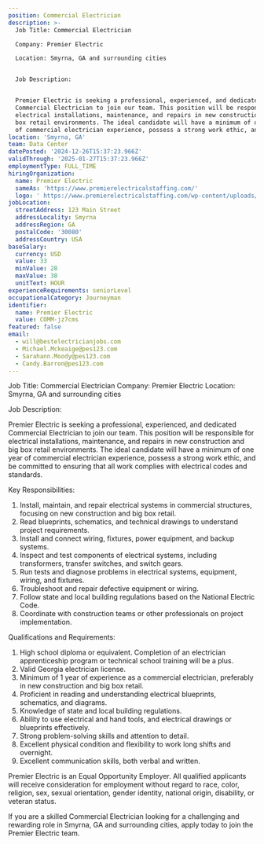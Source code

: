 ```yaml
---
position: Commercial Electrician
description: >-
  Job Title: Commercial Electrician

  Company: Premier Electric

  Location: Smyrna, GA and surrounding cities


  Job Description:


  Premier Electric is seeking a professional, experienced, and dedicated
  Commercial Electrician to join our team. This position will be responsible for
  electrical installations, maintenance, and repairs in new construction and big
  box retail environments. The ideal candidate will have a minimum of one year
  of commercial electrician experience, possess a strong work ethic, and ...
location: 'Smyrna, GA'
team: Data Center
datePosted: '2024-12-26T15:37:23.966Z'
validThrough: '2025-01-27T15:37:23.966Z'
employmentType: FULL_TIME
hiringOrganization:
  name: Premier Electric
  sameAs: 'https://www.premierelectricalstaffing.com/'
  logo: ' https://www.premierelectricalstaffing.com/wp-content/uploads/2020/05/Premier-Electrical-Staffing-logo.png'
jobLocation:
  streetAddress: 123 Main Street
  addressLocality: Smyrna
  addressRegion: GA
  postalCode: '30080'
  addressCountry: USA
baseSalary:
  currency: USD
  value: 33
  minValue: 28
  maxValue: 38
  unitText: HOUR
experienceRequirements: seniorLevel
occupationalCategory: Journeyman
identifier:
  name: Premier Electric
  value: COMM-jz7cms
featured: false
email:
  - will@bestelectricianjobs.com
  - Michael.Mckeaige@pes123.com
  - Sarahann.Moody@pes123.com
  - Candy.Barron@pes123.com
---
```




Job Title: Commercial Electrician
Company: Premier Electric
Location: Smyrna, GA and surrounding cities

Job Description:

Premier Electric is seeking a professional, experienced, and dedicated Commercial Electrician to join our team. This position will be responsible for electrical installations, maintenance, and repairs in new construction and big box retail environments. The ideal candidate will have a minimum of one year of commercial electrician experience, possess a strong work ethic, and be committed to ensuring that all work complies with electrical codes and standards.

Key Responsibilities:

1. Install, maintain, and repair electrical systems in commercial structures, focusing on new construction and big box retail.
2. Read blueprints, schematics, and technical drawings to understand project requirements.
3. Install and connect wiring, fixtures, power equipment, and backup systems.
4. Inspect and test components of electrical systems, including transformers, transfer switches, and switch gears.
5. Run tests and diagnose problems in electrical systems, equipment, wiring, and fixtures.
6. Troubleshoot and repair defective equipment or wiring.
7. Follow state and local building regulations based on the National Electric Code.
8. Coordinate with construction teams or other professionals on project implementation.

Qualifications and Requirements:

1. High school diploma or equivalent. Completion of an electrician apprenticeship program or technical school training will be a plus.
2. Valid Georgia electrician license.
3. Minimum of 1 year of experience as a commercial electrician, preferably in new construction and big box retail.
4. Proficient in reading and understanding electrical blueprints, schematics, and diagrams.
5. Knowledge of state and local building regulations.
6. Ability to use electrical and hand tools, and electrical drawings or blueprints effectively.
7. Strong problem-solving skills and attention to detail.
8. Excellent physical condition and flexibility to work long shifts and overnight.
9. Excellent communication skills, both verbal and written.

Premier Electric is an Equal Opportunity Employer. All qualified applicants will receive consideration for employment without regard to race, color, religion, sex, sexual orientation, gender identity, national origin, disability, or veteran status.

If you are a skilled Commercial Electrician looking for a challenging and rewarding role in Smyrna, GA and surrounding cities, apply today to join the Premier Electric team.
